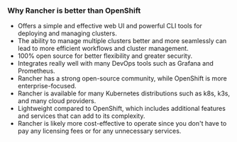 ### Why Rancher is better than OpenShift
- Offers a simple and effective web UI and powerful CLI tools for deploying and managing clusters.
- The ability to manage multiple clusters better and more seamlessly can lead to more efficient workflows and cluster management.
- 100% open source for better flexibility and greater security.
- Integrates really well with many DevOps tools such as Grafana and Prometheus.
- Rancher has a strong open-source community, while OpenShift is more enterprise-focused.
- Rancher is available for many Kubernetes distributions such as k8s, k3s, and many cloud providers.
- Lightweight compared to OpenShift, which includes additional features and services that can add to its complexity.
- Rancher is likely more cost-effective to operate since you don't have to pay any licensing fees or for any unnecessary services.